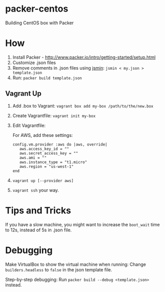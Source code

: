 packer-centos
=============

Building CentOS box with Packer


How
===

1. Install Packer -
   http://www.packer.io/intro/getting-started/setup.html
2. Customize .json files
3. Remove comments in .json files using [jsmin](https://github.com/douglascrockford/JSMin):
   `jsmin < my.json > template.json`
4. Run:
   `packer build template.json`

Vagrant Up
----------

1. Add .box to Vagrant: `vagrant box add my-box /path/to/the/new.box`
2. Create Vagrantfile: `vagrant init my-box`
3. Edit Vagrantfile:

   For AWS, add these settings:
   ```
   config.vm.provider :aws do |aws, override|
      aws.access_key_id = ""
      aws.secret_access_key = ""
      aws.ami = ""
      aws.instance_type = "t1.micro"
      aws.region = "us-west-1"
   end
   ```
4. `vagrant up [--provider aws]`
5. `vagrant ssh` your way.

Tips and Tricks
===============
If you have a slow machine, you might want to increase the  `boot_wait` time to 12s, instead of 5s in .json file.

Debugging
=========
Make VirtualBox to show the virtual machine when running:
Change `builders.headless` to `false` in the json template file.

Step-by-step debugging:
Run `packer build --debug <template.json>` instead.
